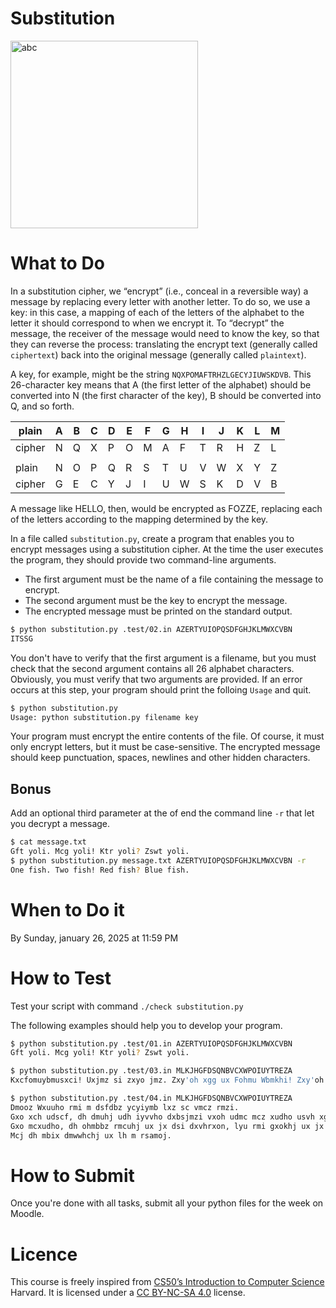 # Substitution

<img src="https://images.saymedia-content.com/.image/c_limit%2Ccs_srgb%2Cq_auto:eco%2Cw_672/MTc0NDYwNzg4ODA2MTk4OTE4/top-insane-magic-the-gathering-cards.webp" alt="abc" width="300">

# What to Do

In a substitution cipher, we “encrypt” (i.e., conceal in a reversible way) a message by replacing every letter with another letter. To do so, we use a key: in this case, a mapping of each of the letters of the alphabet to the letter it should correspond to when we encrypt it. To “decrypt” the message, the receiver of the message would need to know the key, so that they can reverse the process: translating the encrypt text (generally called `ciphertext`) back into the original message (generally called `plaintext`).

A key, for example, might be the string `NQXPOMAFTRHZLGECYJIUWSKDVB`. This 26-character key means that A (the first letter of the alphabet) should be converted into N (the first character of the key), B should be converted into Q, and so forth.

|plain|A|B|C|D|E|F|G|H|I|J|K|L|M|
|-|-|-|-|-|-|-|-|-|-|-|-|-|-|
|cipher|N|Q|X|P|O|M|A|F|T|R|H|Z|L|
| | | | | | | | | | | | | | |
|plain|N|O|P|Q|R|S|T|U|V|W|X|Y|Z|
|cipher|G|E|C|Y|J|I|U|W|S|K|D|V|B|

A message like HELLO, then, would be encrypted as FOZZE, replacing each of the letters according to the mapping determined by the key.

In a file called `substitution.py`, create a program that enables you to encrypt messages using a substitution cipher. At the time the user executes the program, they should provide two command-line arguments. 
- The first argument must be the name of a file containing the message to encrypt. 
- The second argument must be the key to encrypt the message.
- The encrypted message must be printed on the standard output.

```bash
$ python substitution.py .test/02.in AZERTYUIOPQSDFGHJKLMWXCVBN
ITSSG
```

You don't have to verify that the first argument is a filename, but you must check that the second
argument contains all 26 alphabet characters. Obviously, you must verify that two arguments are provided.
If an error occurs at this step, your program should print the folloing `Usage` and quit.

```bash
$ python substitution.py
Usage: python substitution.py filename key
```

Your program must encrypt the entire contents of the file. Of course, it must only encrypt letters, but it must be case-sensitive. The encrypted message should keep punctuation, spaces, newlines and other hidden characters.

## Bonus

Add an optional third parameter at the of end the command line `-r` that let you decrypt a message.

```bash
$ cat message.txt
Gft yoli. Mcg yoli! Ktr yoli? Zswt yoli.
$ python substitution.py message.txt AZERTYUIOPQSDFGHJKLMWXCVBN -r
One fish. Two fish! Red fish? Blue fish.
```

# When to Do it

By Sunday, january 26, 2025 at 11:59 PM

# How to Test

Test your script with command `./check substitution.py`

The following examples should help you to develop your program.

```bash
$ python substitution.py .test/01.in AZERTYUIOPQSDFGHJKLMWXCVBN
Gft yoli. Mcg yoli! Ktr yoli? Zswt yoli.
```

```bash
$ python substitution.py .test/03.in MLKJHGFDSQNBVCXWPOIUYTREZA
Kxcfomuybmusxci! Uxjmz si zxyo jmz. Zxy'oh xgg ux Fohmu Wbmkhi! Zxy'oh xgg mcj mrmz!
```

```bash
$ python substitution.py .test/04.in MLKJHGFDSQNBVCXWPOIUYTREZA
Dmooz Wxuuho rmi m dsfdbz ycyiymb lxz sc vmcz rmzi.
Gxo xch udscf, dh dmuhj udh iyvvho dxbsjmzi vxoh udmc mcz xudho usvh xg zhmo. 
Gxo mcxudho, dh ohmbbz rmcuhj ux jx dsi dxvhrxon, lyu rmi gxokhj ux jx su sc ihkohu, sc udh jhmj xg udh csfdu. 
Mcj dh mbix dmwwhchj ux lh m rsamoj.
```

# How to Submit

Once you're done with all tasks, submit all your python files for the week on Moodle.

# Licence

This course is freely inspired from [CS50’s Introduction to Computer Science](https://cs50.harvard.edu/x/2025/) Harvard. It is licensed under a [CC BY-NC-SA 4.0](https://creativecommons.org/licenses/by-nc-sa/4.0/) license. 
